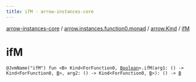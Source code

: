 ```yaml
---
title: ifM - arrow-instances-core
---
```


[arrow-instances-core](../../index.html) / [arrow.instances.function0.monad](../index.html) / [arrow.Kind](index.html) / [ifM](./if-m.html)

# ifM

`@JvmName("ifM") fun <B> Kind<ForFunction0, `[`Boolean`](https://kotlinlang.org/api/latest/jvm/stdlib/kotlin/-boolean/index.html)`>.ifM(arg1: () -> Kind<ForFunction0, `[`B`](if-m.html#B)`>, arg2: () -> Kind<ForFunction0, `[`B`](if-m.html#B)`>): () -> `[`B`](if-m.html#B)